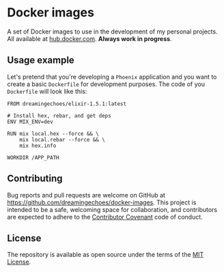 # Docker images

A set of Docker images to use in the development of my personal projects. All available at [hub.docker.com](hub.docker.com). **Always work in progress**.

## Usage example

Let's pretend that you're developing a `Phoenix` application and you want to create a basic `Dockerfile` for development purposes. The code of you `Dockerfile` will look like this:

```
FROM dreamingechoes/elixir-1.5.1:latest

# Install hex, rebar, and get deps
ENV MIX_ENV=dev

RUN mix local.hex --force && \
    mix local.rebar --force && \
    mix hex.info

WORKDIR /APP_PATH
```

## Contributing

Bug reports and pull requests are welcome on GitHub at https://github.com/dreamingechoes/docker-images. This project is intended to be a safe, welcoming space for collaboration, and contributors are expected to adhere to the [Contributor Covenant](http://contributor-covenant.org) code of conduct.

## License

The repository is available as open source under the terms of the [MIT License](http://opensource.org/licenses/MIT).
